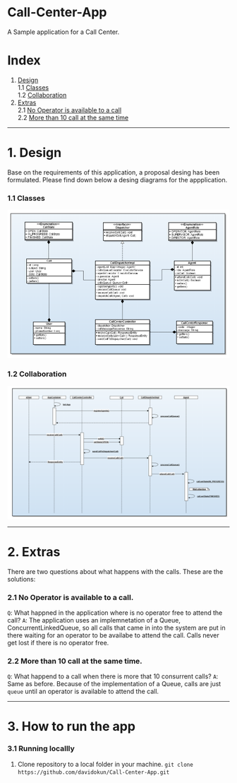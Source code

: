 # Call-Center-App
A Sample application for a Call Center.

# Index
1. [Design](#1-design)  
   1.1 [Classes](#11-classes)  
   1.2 [Collaboration](#12-collaboration)  
2. [Extras](#2-extras)  
   2.1 [No Operator is available to a call](#21-no-operator-is-available-to-a-call)  
   2.2 [More than 10 call at the same time](#22-more-than-10-call-at-the-same-time)

---

# 1. Design
Base on the requirements of this application, a proposal desing has been formulated. Please find down below a desing diagrams for the appplication.

### 1.1 Classes

![Alt text](docs/Classes-Diagram.png?raw=true)

### 1.2 Collaboration

![Alt text](docs/Collaboration-Diagram.png?raw=true)

---

# 2. Extras

There are two questions about what happens with the calls. These are the solutions:

### 2.1 No Operator is available to a call.

`Q`: What happned in the application where is no operator free to attend the call?
`A`: The application uses an implemnetation of a Queue, ConcurrentLinkedQueue, so all calls that came in into the system are put in there waiting for an operator to be availabe to attend the call. Calls never get lost if there is no operator free.

### 2.2 More than 10 call at the same time.

`Q`: What happend to a call when there is more that 10 consurrent calls?
`A`: Same as before. Because of the implementation of a Queue, calls are just `queue` until an operator is available to attend the call.

---

# 3. How to run the app

### 3.1 Running locallly

1. Clone repository to a local folder in your machine. `git clone https://github.com/davidokun/Call-Center-App.git`


